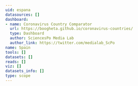 ```yaml
---
uid: espana
datasources: []
dashboard:
- name: Coronavirus Country Comparator
  url: https://boogheta.github.io/coronavirus-countries/
  type: Dashboard
  author: SciencesPo Media Lab
  author_link: https://twitter.com/medialab_ScPo
name: Spain
tools: []
datasets: []
reads: []
viz: []
datasets_info: []
type: scope
---
```


